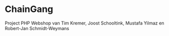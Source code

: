 # ChainGang
Project PHP Webshop van Tim Kremer, Joost Schooltink, Mustafa Yilmaz en Robert-Jan Schmidt-Weymans
